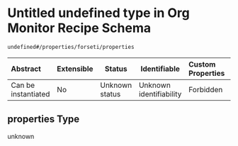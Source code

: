# Untitled undefined type in Org Monitor Recipe Schema

```txt
undefined#/properties/forseti/properties
```




| Abstract            | Extensible | Status         | Identifiable            | Custom Properties | Additional Properties | Access Restrictions | Defined In                                                          |
| :------------------ | ---------- | -------------- | ----------------------- | :---------------- | --------------------- | ------------------- | ------------------------------------------------------------------- |
| Can be instantiated | No         | Unknown status | Unknown identifiability | Forbidden         | Allowed               | none                | [monitor.schema.json\*](monitor.schema.json "open original schema") |

## properties Type

unknown
